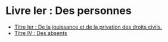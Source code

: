 # Livre Ier : Des personnes

- [Titre Ier : De la jouissance et de la privation des droits civils.](titre-ier)
- [Titre IV : Des absents](titre-iv)
